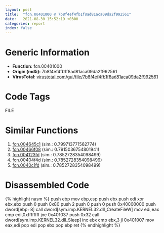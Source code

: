 ```yaml
---
layout: post
title:  "fcn.00401000 @ 7b8f4ef4fb1f8ad81aca09da2f992561"
date:   2021-08-30 15:52:19 +0300
categories: report
index: false
---
```


# Generic Information
- **Function:** fcn.00401000
- **Origin (md5):** 7b8f4ef4fb1f8ad81aca09da2f992561
- **VirusTotal:** [virustotal.com/gui/file/7b8f4ef4fb1f8ad81aca09da2f992561][virustotal_ref]

# Code Tags
<span class="tag" id="FILE">FILE</span>


# Similar Functions

1. [fcn.004645c1][similar_1_ref] (sim.: 0.799713771562774)
2. [fcn.00466f08][similar_2_ref] (sim.: 0.7915036754801941)
3. [fcn.004123fd][similar_3_ref] (sim.: 0.7852728354098499)
4. [fcn.00404f4d][similar_4_ref] (sim.: 0.7852728354098499)
5. [fcn.0040c1fd][similar_5_ref] (sim.: 0.7852728354098499)


# Disassembled Code

{% highlight nasm %}
push ebp
mov ebp,esp
push ebx
push edi
xor ebx,ebx
push 0
push 0x80
push 2
push 0
push 0
push 0x40000000
push dword[ebp+8]
call dword[sym.imp.KERNEL32.dll_CreateFileW]
mov edi,eax
cmp edi,0xffffffff
jne 0x401037
push 0x32
call dword[sym.imp.KERNEL32.dll_Sleep]
inc ebx
cmp ebx,3
jl 0x401007
mov eax,edi
pop edi
pop ebx
pop ebp
ret
{% endhighlight %}


[similar_1_ref]: /report/fcn.004645c1@d96761eb00d2d97e2b6f5ffffed0b46a
[similar_2_ref]: /report/fcn.00466f08@d96761eb00d2d97e2b6f5ffffed0b46a
[similar_3_ref]: /report/fcn.004123fd@7dfa91bbba8f79a5b19b642937435ac0
[similar_4_ref]: /report/fcn.00404f4d@ea6f23b2cb496f8773ec04df5c0f8d87
[similar_5_ref]: /report/fcn.0040c1fd@cbd43f32a37a470d65c9071d3fc4f8ce
[virustotal_ref]: https://www.virustotal.com/gui/file/7b8f4ef4fb1f8ad81aca09da2f992561